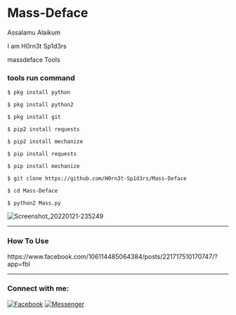 # Mass-Deface
Assalamu Alaikum

I am H0rn3t Sp1d3rs

massdeface Tools


<h3>tools run command</h3>

```
$ pkg install python

$ pkg install python2

$ pkg install git

$ pip2 install requests

$ pip2 install mechanize

$ pip install requests

$ pip install mechanize

$ git clone https://github.com/H0rn3t-Sp1d3rs/Mass-Deface

$ cd Mass-Deface

$ python2 Mass.py

```
![Screenshot_20220121-235249](https://user-images.githubusercontent.com/97798085/150578204-f674675a-5b32-4000-9aca-8aa5c0e36df1.png)
<hr>
<h3>How To Use</H3>
https://www.facebook.com/106114485064384/posts/221717510170747/?app=fbl
<hr>
<h3 align="left">Connect with me:</h3>
<p align="left">
<a href="https://www.facebook.com/H0rn3t.Sp1d3rs"><img title="Facebook" src="https://img.shields.io/badge/Facebook-red?style=for-the-badge&logo=facebook"></a>
<a href="https://www.facebook.com/call.me.H0rn3t.Sp1d3rs"><img title="Messenger" src="https://img.shields.io/badge/Messenger-red?style=for-the-badge&logo=messenger"></a>

